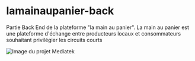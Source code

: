 # lamainaupanier-back

Partie Back End de la plateforme "la main au panier". La main au panier est une plateforme d'échange entre producteurs locaux et consommateurs souhaitant privilégier les circuits courts 

<img src="http://100.27.5.27/images/lamainaupanier.png"
alt="Image du projet Mediatek"
style="float: left; margin-right: 10px;" />
